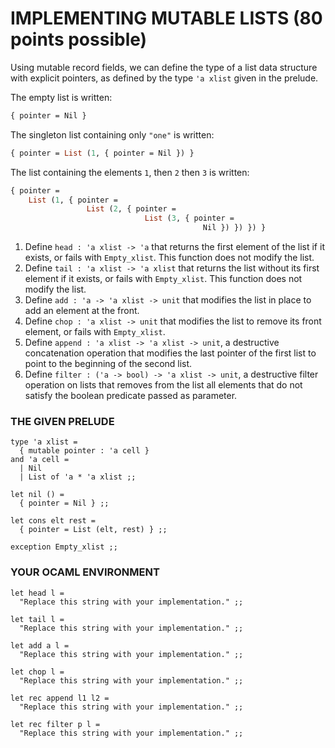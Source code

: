 # IMPLEMENTING MUTABLE LISTS  (80 points possible)
Using mutable record fields, we can define the type of a list data structure with explicit pointers, as defined by the type `'a xlist` given in the prelude.

The empty list is written:

```ocaml
{ pointer = Nil }
```

The singleton list containing only `"one"` is written:
```ocaml
{ pointer = List (1, { pointer = Nil }) }
```

The list containing the elements `1`, then `2` then `3` is written:
```ocaml
{ pointer =
    List (1, { pointer =
                 List (2, { pointer =
                              List (3, { pointer =
                                           Nil }) }) }) }
```

1. Define `head : 'a xlist -> 'a` that returns the first element of the list if it exists, or fails with `Empty_xlist`. This function does not modify the list.
2. Define `tail : 'a xlist -> 'a xlist` that returns the list without its first element if it exists, or fails with `Empty_xlist`. This function does not modify the list.
3. Define `add : 'a -> 'a xlist -> unit` that modifies the list in place to add an element at the front.
4. Define `chop : 'a xlist -> unit` that modifies the list to remove its front element, or fails with `Empty_xlist`.
5. Define `append : 'a xlist -> 'a xlist -> unit`, a destructive concatenation operation that modifies the last pointer of the first list to point to the beginning of the second list.
6. Define `filter : ('a -> bool) -> 'a xlist -> unit`, a destructive filter operation on lists that removes from the list all elements that do not satisfy the boolean predicate passed as parameter.

### THE GIVEN PRELUDE
```
type 'a xlist =
  { mutable pointer : 'a cell }
and 'a cell =
  | Nil
  | List of 'a * 'a xlist ;;

let nil () =
  { pointer = Nil } ;;

let cons elt rest =
  { pointer = List (elt, rest) } ;;

exception Empty_xlist ;;
```

### YOUR OCAML ENVIRONMENT
```
let head l =
  "Replace this string with your implementation." ;;

let tail l =
  "Replace this string with your implementation." ;;

let add a l =
  "Replace this string with your implementation." ;;

let chop l =
  "Replace this string with your implementation." ;;

let rec append l1 l2 =
  "Replace this string with your implementation." ;;

let rec filter p l =
  "Replace this string with your implementation." ;;
```
